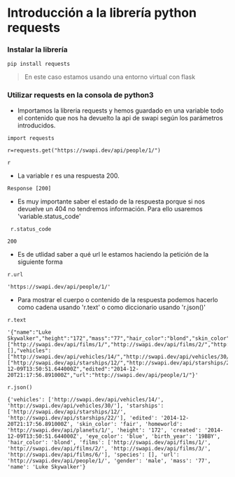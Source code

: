 # Introducción a la librería python requests

### Instalar la librería

``pip install requests``

> En este caso estamos usando una entorno virtual con flask

### Utilizar requests en la consola de python3

- Importamos la libreria requests y hemos guardado en una variable todo el contenido que nos ha devuelto la api de swapi según los parámetros introducidos.

`` import requests ``

``r=requests.get("https://swapi.dev/api/people/1/") `` 

``r ``

- La variable r es una respuesta 200.
```{r}
Response [200] 
```

- Es muy importante saber el estado de la respuesta porque si nos devuelve un 404 no tendremos información. Para ello usaremos 'variable.status_code'

`` r.status_code``

```{r}
200
```

- Es de utlidad saber a qué url le estamos haciendo la petición de la siguiente forma

`` r.url ``

```{r}
'https://swapi.dev/api/people/1/'
```

- Para mostrar el cuerpo o contenido de la respuesta podemos hacerlo como cadena usando 'r.text' o como diccionario usando 'r.json()'

``r.text``
```{r}
'{"name":"Luke Skywalker","height":"172","mass":"77","hair_color":"blond","skin_color":"fair","eye_color":"blue","birth_year":"19BBY","gender":"male","homeworld":"http://swapi.dev/api/planets/1/","films":["http://swapi.dev/api/films/1/","http://swapi.dev/api/films/2/","http://swapi.dev/api/films/3/","http://swapi.dev/api/films/6/"],"species":[],"vehicles":["http://swapi.dev/api/vehicles/14/","http://swapi.dev/api/vehicles/30/"],"starships":["http://swapi.dev/api/starships/12/","http://swapi.dev/api/starships/22/"],"created":"2014-12-09T13:50:51.644000Z","edited":"2014-12-20T21:17:56.891000Z","url":"http://swapi.dev/api/people/1/"}'
``` 
``r.json()``
```{r}
{'vehicles': ['http://swapi.dev/api/vehicles/14/', 'http://swapi.dev/api/vehicles/30/'], 'starships': ['http://swapi.dev/api/starships/12/', 'http://swapi.dev/api/starships/22/'], 'edited': '2014-12-20T21:17:56.891000Z', 'skin_color': 'fair', 'homeworld': 'http://swapi.dev/api/planets/1/', 'height': '172', 'created': '2014-12-09T13:50:51.644000Z', 'eye_color': 'blue', 'birth_year': '19BBY', 'hair_color': 'blond', 'films': ['http://swapi.dev/api/films/1/', 'http://swapi.dev/api/films/2/', 'http://swapi.dev/api/films/3/', 'http://swapi.dev/api/films/6/'], 'species': [], 'url': 'http://swapi.dev/api/people/1/', 'gender': 'male', 'mass': '77', 'name': 'Luke Skywalker'}
``` 